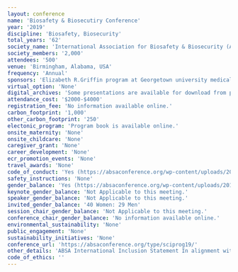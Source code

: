 ```yaml
---
layout: conference 
name: 'Biosafety & Biosecutiry Conference'
year: '2019'
discipline: 'Biosafety, Biosecurity'
total_years: '62'
society_name: 'International Association for Biosafety & Biosecurity (ABSA)'
society_members: '2,000'
attendees: '500'
venue: 'Birmingham, Alabama, USA'
frequency: 'Annual'
sponsors: 'Elizabeth R.Griffin program at Georgetown university medical center'
virtual_option: 'None'
digital_archives: 'Some presentations are available for download from previous years.'
attendance_cost: '$2000-$4000'
registration_fee: 'No information available online.'
carbon_footprint: '1,000'
other_carbon_footprint: '250'
electonic_program: 'Program book is available online.'
onsite_maternity: 'None'
onsite_childcare: 'None'
caregiver_grant: 'None'
career_development: 'None'
ecr_promotion_events: 'None'
travel_awards: 'None'
code_of_conduct: 'Yes (https://absaconference.org/wp-content/uploads/2019/03/ABSA2019_Statements-inclusion-and-code-conduct.pdf)'
safety_instructions: 'None'
gender_balance: 'Yes (https://absaconference.org/wp-content/uploads/2019/03/ABSA2019_Statements-inclusion-and-code-conduct.pdf)'
keynote_gender_balance: 'Not Applicable to this meeting.'
speaker_gender_balance: 'Not Applicable to this meeting.'
invited_gender_balance: '40 Women: 29 Men'
session_chair_gender_balance: 'Not Applicable to this meeting.'
conference_chair_gender_balance: 'No information available online.'
environmental_sustainability: 'None'
public_engagement: 'None'
sustainability_initiatives: 'None'
conference_url: 'https://absaconference.org/type/sciprog19/'
other_details: 'ABSA International Inclusion Statement In alignment with our core organizational values, ABSA International (ABSA) encourages positive connections between biosafety professionals, scientists, governmental/nongovernmental organizations, and the public. It is our organization’s policy to administer all activities without discrimination on the basis of age, gender, race, religion, sexual orientation, national origin, disability, marital/familial status, and veteran status. These practices extend to all aspects of ABSA’s activities and to all roles within the association (e.g., member, ambassador, employee, mentor, sponsor, and vendor). '
code_of_ethics: ''
---
```

